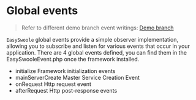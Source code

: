 # Global events

> Refer to different demo branch event writings: [Demo branch](https://github.com/easy-swoole/demo/branches)

`EasySwoole` global events provide a simple observer implementation, allowing you to subscribe and listen for various events that occur in your application.
There are 4 global events defined, you can find them in the EasySwooleEvent.php once the framework installed.

- initialize Framework initialization events
- mainServerCreate Master Service Creation Event
- onRequest Http request event
- afterRequest Http post-response events
